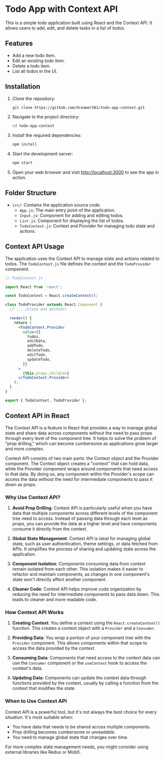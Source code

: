 # Todo App with Context API

This is a simple todo application built using React and the Context API. It allows users to add, edit, and delete tasks in a list of todos.

## Features

- Add a new todo item.
- Edit an existing todo item.
- Delete a todo item.
- List all todos in the UI.

## Installation

1. Clone the repository:

   ```sh
   git clone https://github.com/dreamer561/todo-app-context.git
   ```

2. Navigate to the project directory:

   ```sh
   cd todo-app-context
   ```

3. Install the required dependencies:

   ```sh
   npm install
   ```

4. Start the development server:

   ```sh
   npm start
   ```

5. Open your web browser and visit [http://localhost:3000](http://localhost:3000) to see the app in action.

## Folder Structure

- `src/`: Contains the application source code.
  - `App.js`: The main entry point of the application.
  - `Input.js`: Component for adding and editing todos.
  - `List.js`: Component for displaying the list of todos.
  - `TodoContext.js`: Context and Provider for managing todo state and actions.

## Context API Usage

The application uses the Context API to manage state and actions related to todos. The `TodoContext.js` file defines the context and the `TodoProvider` component.

```jsx
// TodoContext.js

import React from 'react';

const TodoContext = React.createContext();

class TodoProvider extends React.Component {
  // ... (State and methods)

  render() {
    return (
      <TodoContext.Provider
        value={{
          todos,
          editData,
          addTodo,
          deleteTodo,
          editTodo,
          updateTodo,
        }}
      >
        {this.props.children}
      </TodoContext.Provider>
    );
  }
}

export { TodoContext, TodoProvider };
```

## Context API in React

The Context API is a feature in React that provides a way to manage global state and share data across components without the need to pass props through every level of the component tree. It helps to solve the problem of "prop drilling," which can become cumbersome as applications grow larger and more complex.

Context API consists of two main parts: the Context object and the Provider component. The Context object creates a "context" that can hold data, while the Provider component wraps around components that need access to that data. By doing so, any component within the Provider's scope can access the data without the need for intermediate components to pass it down as props.

### Why Use Context API?

1. **Avoid Prop Drilling**: Context API is particularly useful when you have data that multiple components across different levels of the component tree need to access. Instead of passing data through each level as props, you can provide the data at a higher level and have components consume it directly from the context.

2. **Global State Management**: Context API is ideal for managing global state, such as user authentication, theme settings, or data fetched from APIs. It simplifies the process of sharing and updating state across the application.

3. **Component Isolation**: Components consuming data from context remain isolated from each other. This isolation makes it easier to refactor and maintain components, as changes in one component's state won't directly affect another component.

4. **Cleaner Code**: Context API helps improve code organization by reducing the need for intermediate components to pass data down. This leads to cleaner and more readable code.

### How Context API Works

1. **Creating Context**: You define a context using the `React.createContext()` function. This creates a context object with a `Provider` and a `Consumer`.

2. **Providing Data**: You wrap a portion of your component tree with the `Provider` component. This allows components within that scope to access the data provided by the context.

3. **Consuming Data**: Components that need access to the context data can use the `Consumer` component or the `useContext` hook to access the context's data.

4. **Updating Data**: Components can update the context data through functions provided by the context, usually by calling a function from the context that modifies the state.

### When to Use Context API

Context API is a powerful tool, but it's not always the best choice for every situation. It's most suitable when:

- You have data that needs to be shared across multiple components.
- Prop drilling becomes cumbersome or unreadable.
- You need to manage global state that changes over time.

For more complex state management needs, you might consider using external libraries like Redux or MobX.

